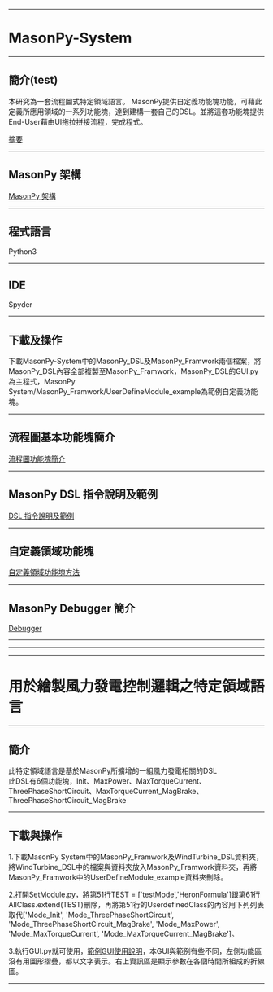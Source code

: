 ***
# MasonPy-System
***
## 簡介(test)
本研究為一套流程圖式特定領域語言。
MasonPy提供自定義功能塊功能，可藉此定義所應用領域的一系列功能塊，達到建構一套自己的DSL。並將這套功能塊提供End-User藉由UI拖拉拼接流程，完成程式。

[摘要](https://github.com/ncu-psl/MasonPy-System/wiki)

***
## MasonPy 架構
[MasonPy 架構](https://github.com/ncu-psl/MasonPy-System/wiki/MasonPy-%E6%9E%B6%E6%A7%8B)
***
## 程式語言
Python3
***
## IDE
Spyder
***
## 下載及操作
下載MasonPy-System中的MasonPy_DSL及MasonPy_Framwork兩個檔案，將MasonPy_DSL內容全部複製至MasonPy_Framwork，MasonPy_DSL的GUI.py為主程式，MasonPy System/MasonPy_Framwork/UserDefineModule_example為範例自定義功能塊。
***
## 流程圖基本功能塊簡介
[流程圖功能塊簡介](https://github.com/ncu-psl/MasonPy-System/wiki/%E6%B5%81%E7%A8%8B%E5%9C%96DSL-%E5%8A%9F%E8%83%BD%E5%A1%8A-%E7%B0%A1%E4%BB%8B)
***
## MasonPy DSL 指令說明及範例
[DSL 指令說明及範例](https://github.com/ncu-psl/MasonPy-System/wiki/MasonPy-DSL-%E6%8C%87%E4%BB%A4%E8%AA%AA%E6%98%8E%E5%8F%8A%E7%AF%84%E4%BE%8B)
***
## 自定義領域功能塊
[自定義領域功能塊方法](https://github.com/ncu-psl/MasonPy-System/wiki/%E5%8A%9F%E8%83%BD%E5%A1%8A-%E8%87%AA%E5%AE%9A%E7%BE%A9)
***
## MasonPy Debugger 簡介
[Debugger](https://github.com/ncu-psl/MasonPy-System/wiki/Debugger-%E7%B0%A1%E4%BB%8B)
***
***
***
# 用於繪製風力發電控制邏輯之特定領域語言
***
## 簡介
此特定領域語言是基於MasonPy所擴增的一組風力發電相關的DSL  
此DSL有6個功能塊，Init、MaxPower、MaxTorqueCurrent、ThreePhaseShortCircuit、MaxTorqueCurrent_MagBrake、ThreePhaseShortCircuit_MagBrake 
***
## 下載與操作
1.下載MasonPy System中的MasonPy_Framwork及WindTurbine_DSL資料夾，將WindTurbine_DSL中的檔案與資料夾放入MasonPy_Framwork資料夾，再將MasonPy_Framwork中的UserDefineModule_example資料夾刪除。  
  
2.打開SetModule.py，將第51行TEST = ['testMode','HeronFormula']跟第61行AllClass.extend(TEST)刪除，再將第51行的UserdefinedClass的內容用下列列表取代['Mode_Init', 'Mode_ThreePhaseShortCircuit', 'Mode_ThreePhaseShortCircuit_MagBrake', 'Mode_MaxPower', 'Mode_MaxTorqueCurrent', 'Mode_MaxTorqueCurrent_MagBrake']。  
  
3.執行GUI.py就可使用，[範例GUI使用說明](https://github.com/ncu-psl/MasonPy-System/wiki/%E9%99%84%E5%B8%B6GUI%E4%B9%8B%E4%BB%8B%E7%B4%B9)，本GUI與範例有些不同，左側功能區沒有用圖形摺疊，都以文字表示。右上資訊區是顯示參數在各個時間所組成的折線圖。
***
